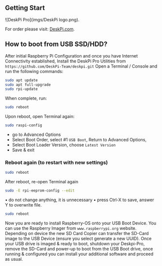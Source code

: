 ## Getting Start  
![DeskPi Pro](imgs/DeskPi logo.png).

For order please visit: [DeskPi.com](https://www.deskpi.com/).

## How to boot from USB SSD/HDD?
After initial Raspberry Pi Configuration and once you have Internet Connectivity established, Install the DeskPi Pro Utilities from `https://github.com/DeskPi-Team/deskpi.git`
Open a Terminal / Console and run the following commands:  
```bash 
sudo apt update
sudo apt full-upgrade
sudo rpi-update
```
When complete, run:
```bash
sudo reboot
```
Upon reboot, open Terminal again:
```bash
sudo raspi-config
```
* go to Advanced Options 
* Select Boot Order, select #1 `USB Boot`, Return to Advanced Options,
* Select Boot Loader Version, choose `Latest Version`
* Save & exit
### Reboot again (to restart with new settings)
```bash
sudo reboot 
```
After reboot, re-open Terminal again
```bash
sudo -E rpi-eeprom-config --edit
```
•	do not change anything, it is unnecessary
•	press Ctrl-X to save, answer Y to overwrite file.
```bash
sudo reboot    
```
Now you are ready to install Raspberry-OS onto your USB Boot Device.
You can use the Raspberry Imager from `www.raspberrypi.org` website. 
Depending on device the new SD Card Copier can transfer the SD-Card image to the USB Device (ensure you select generate a new UUID). 
Once your USB drive is imaged & ready to boot, shutdown your Deskpi-Pro, remove the SD-Card and power-up to boot from the USB Boot drive, once running & configured you can install your additional software and proceed as usual. 
